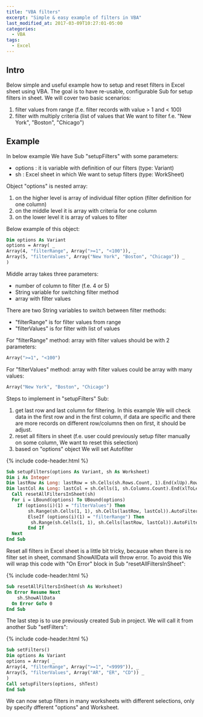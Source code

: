 ```yaml
---
title: "VBA filters"
excerpt: "Simple & easy example of filters in VBA"
last_modified_at: 2017-03-09T10:27:01-05:00
categories:
  - VBA
tags:
  - Excel
---
```


## Intro

Below simple and useful example how to setup and reset filters in Excel sheet using VBA. The goal is to have re-usable, configurable Sub for setup filters in sheet. We will cover two basic scenarios:

1. filter values from range (f.e. filter records with value > 1 and < 100)
2. filter with multiply criteria (list of values that We want to filter f.e. "New York", "Boston", "Chicago")

## Example

In below example We have Sub "setupFilters" with some parameters:

- options : it is variable with definition of our filters (type: Variant)
- sh : Excel sheet in which We want to setup filters (type: WorkSheet)

 Object "options" is nested array:

1. on the higher level is array of individual filter option (filter definition for one column)
2. on the middle level it is array with criteria for one column
3. on the lower level it is array of values to filter

Below example of this object:

```vb
Dim options As Variant
options = Array( _
Array(4, "filterRange", Array(">=1", "<100")), _
Array(5, "filterValues", Array("New York", "Boston", "Chicago")) _
)
```

Middle array takes three parameters:

- number of column to filter (f.e. 4 or 5)
- String variable for switching filter method
- array with filter values

There are two String variables to switch between filter methods:

- "filterRange" is for filter values from range
- "filterValues" is for filter with list of values

For "filterRange" method: array with filter values should be with 2 parameters:

```vb
Array(">=1", "<100")
```

For "filterValues" method: array with filter values could be array with many values:

```vb
Array("New York", "Boston", "Chicago")
```

Steps to implement in "setupFilters" Sub:

1. get last row and last column for filtering. In this example We will check data in the first row and in the first column, if data are specific and there are more records on different row/columns then on first, it should be adjust.
2. reset all filters in sheet (f.e. user could previously setup filter manually on some column, We want to reset this selection)
3. based on "options" object We will set Autofilter

{% include code-header.html %}

```vb
Sub setupFilters(options As Variant, sh As Worksheet)
Dim i As Integer
Dim lastRow As Long: lastRow = sh.Cells(sh.Rows.Count, 1).End(xlUp).Row
Dim lastCol As Long: lastCol = sh.Cells(1, sh.Columns.Count).End(xlToLeft).Column
  Call resetAllFiltersInSheet(sh)
  For i = LBound(options) To UBound(options)
    If (options(i)(1) = "filterValues") Then
        sh.Range(sh.Cells(1, 1), sh.Cells(lastRow, lastCol)).AutoFilter Field:=options(i)(0), Criteria1:=options(i)(2), Operator:=xlFilterValues
        ElseIf (options(i)(1) = "filterRange") Then
         sh.Range(sh.Cells(1, 1), sh.Cells(lastRow, lastCol)).AutoFilter Field:=options(i)(0), Criteria1:=options(i)(2)(0), Operator:=xlAnd, Criteria2:=options(i)(2)(1)
        End If
  Next
End Sub
```

Reset all filters in Excel sheet is a little bit tricky, because when there is no filter set in sheet, command ShowAllData will throw error. To avoid this We will wrap this code with "On Error" block in Sub "resetAllFiltersInSheet":

{% include code-header.html %}
```vb
Sub resetAllFiltersInSheet(sh As Worksheet)
On Error Resume Next
    sh.ShowAllData
  On Error GoTo 0
End Sub
```

The last step is to use previously created Sub in project. We will call it from another Sub "setFilters":

{% include code-header.html %}
```vb
Sub setFilters()
Dim options As Variant
options = Array( _
Array(4, "filterRange", Array(">=1", "<9999")), _
Array(5, "filterValues", Array("AR", "ER", "CD")) _
)
Call setupFilters(options, shTest)
End Sub
```

We can now setup filters in many worksheets with different selections, only by specify dfferent "options" and Worksheet.
